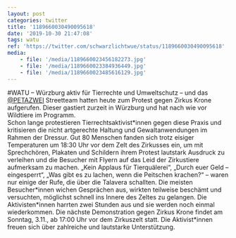 ```yaml
---
layout: post
categories: twitter
title: '1189660030490095618'
date: '2019-10-30 21:47:08'
tags: watu
ref: 'https://twitter.com/schwarzlichtwue/status/1189660030490095618'
media:
    - file: '/media/1189660023456182273.jpg'
    - file: '/media/1189660023384936449.jpg'
    - file: '/media/1189660023485616129.jpg'
---
```

#WATU – Würzburg aktiv für Tierrechte und Umweltschutz – und das [@PETAZWEI](https://twitter.com/PETAZWEI) Streetteam hatten heute zum Protest gegen Zirkus Krone aufgerufen. Dieser gastiert zurzeit in Würzburg und hat nach wie vor Wildtiere im Programm.  
Schon lange protestieren Tierrechtsaktivist\*innen gegen diese Praxis und kritisieren die nicht artgerechte Haltung und Gewaltanwendungen im Rahmen der Dressur. 
Gut 80 Menschen fanden sich trotz eisiger Temperaturen um 18:30 Uhr vor dem Zelt des Zirkusses ein, um mit Sprechchören, Plakaten und Schildern ihrem Protest lautstark Ausdruck zu verleihen und die Besucher mit Flyern auf das Leid der Zirkustiere aufmerksam zu machen. 
„Kein Applaus für Tierquälerei“, „Durch euer Geld – eingesperrt“, „Was gibt es zu lachen, wenn die Peitschen krachen?“ – waren nur einige der Rufe, die über die Talavera schallten. 
Die meisten Besucher\*innen wichen Gesprächen aus, wirkten teilweise beschämt und versuchten, möglichst schnell ins Innere des Zeltes zu gelangen. Die Aktivisten\*innen harrten zwei Stunden aus und sie werden noch einmal wiederkommen. 
Die nächste Demonstration gegen Zirkus Krone findet am Sonntag, 3.11., ab 17:00 Uhr vor dem Zirkuszelt statt. Die Aktivist\*innen freuen sich über zahlreiche und lautstarke Unterstützung. 